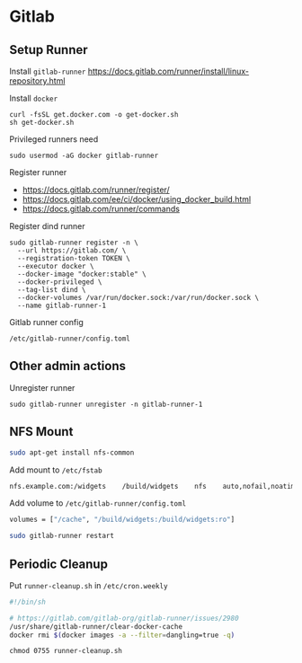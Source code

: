 # Gitlab

## Setup Runner

Install `gitlab-runner` https://docs.gitlab.com/runner/install/linux-repository.html

Install `docker`
```
curl -fsSL get.docker.com -o get-docker.sh
sh get-docker.sh
```

Privileged runners need
```
sudo usermod -aG docker gitlab-runner
```

Register runner

- https://docs.gitlab.com/runner/register/
- https://docs.gitlab.com/ee/ci/docker/using_docker_build.html
- https://docs.gitlab.com/runner/commands

Register dind runner
```
sudo gitlab-runner register -n \
  --url https://gitlab.com/ \
  --registration-token TOKEN \
  --executor docker \
  --docker-image "docker:stable" \
  --docker-privileged \
  --tag-list dind \
  --docker-volumes /var/run/docker.sock:/var/run/docker.sock \
  --name gitlab-runner-1
```

Gitlab runner config
```
/etc/gitlab-runner/config.toml
```

## Other admin actions

Unregister runner
```
sudo gitlab-runner unregister -n gitlab-runner-1
```

## NFS Mount
```bash
sudo apt-get install nfs-common
```

Add mount to `/etc/fstab`
```bash
nfs.example.com:/widgets    /build/widgets    nfs    auto,nofail,noatime,nolock,intr,tcp,actimeo=1800 0 0
```

Add volume to `/etc/gitlab-runner/config.toml`
```bash
volumes = ["/cache", "/build/widgets:/build/widgets:ro"]
```

```bash
sudo gitlab-runner restart
```

## Periodic Cleanup

Put `runner-cleanup.sh` in `/etc/cron.weekly`

```bash
#!/bin/sh

# https://gitlab.com/gitlab-org/gitlab-runner/issues/2980
/usr/share/gitlab-runner/clear-docker-cache
docker rmi $(docker images -a --filter=dangling=true -q)
```
```
chmod 0755 runner-cleanup.sh
```
